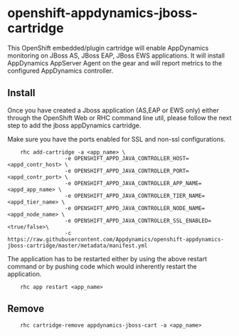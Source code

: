 # openshift-appdynamics-jboss-cartridge 

This OpenShift embedded/plugin cartridge will enable AppDynamics monitoring on JBoss AS, JBoss EAP, JBoss EWS applications. It will install AppDynamics AppServer Agent on the gear and will report metrics to the configured AppDynamics controller.

## Install ##

Once you have created a Jboss application (AS,EAP or EWS only) either through the OpenShift Web or RHC command line util, please follow the next step to add the jboss appDynamics cartridge. 

Make sure you have the ports enabled for SSL and non-ssl configurations.

```
	rhc add-cartridge -a <app_name> \
				  -e OPENSHIFT_APPD_JAVA_CONTROLLER_HOST=<appd_contr_host> \
				  -e OPENSHIFT_APPD_JAVA_CONTROLLER_PORT=<appd_contr_port> \ 
				  -e OPENSHIFT_APPD_JAVA_CONTROLLER_APP_NAME=<appd_app_name> \ 
				  -e OPENSHIFT_APPD_JAVA_CONTROLLER_TIER_NAME=<appd_tier_name> \
				  -e OPENSHIFT_APPD_JAVA_CONTROLLER_NODE_NAME=<appd_node_name> \
				  -e OPENSHIFT_APPD_JAVA_CONTROLLER_SSL_ENABLED=<true/false>\
				  -c https://raw.githubusercontent.com/Appdynamics/openshift-appdynamics-jboss-cartridge/master/metadata/manifest.yml

```

The application has to be restarted either by using the above restart command or by pushing code which would inherently restart the application. 



```
	rhc app restart <app_name>
```



## Remove ##

```
	rhc cartridge-remove appdynamics-jboss-cart -a <app_name>
```